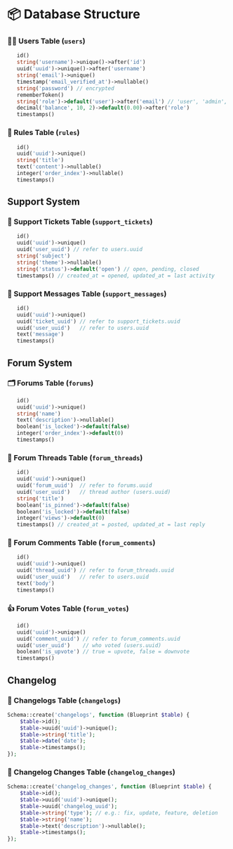 # 📦 Database Structure
### 🧑‍💻 Users Table (``users``)
```php
   id()
   string('username')->unique()->after('id')
   uuid('uuid')->unique()->after('username')
   string('email')->unique()
   timestamp('email_verified_at')->nullable()
   string('password') // encrypted
   rememberToken()
   string('role')->default('user')->after('email') // 'user', 'admin', etc.
   decimal('balance', 10, 2)->default(0.00)->after('role')
   timestamps()
```
### 📜 Rules Table (``rules``)
```php
   id()
   uuid('uuid')->unique()
   string('title')
   text('content')->nullable()
   integer('order_index')->nullable()
   timestamps()
```
## Support System
### 🎫 Support Tickets Table (``support_tickets``)
```php
   id()
   uuid('uuid')->unique()
   uuid('user_uuid') // refer to users.uuid
   string('subject')
   string('theme')->nullable()
   string('status')->default('open') // open, pending, closed
   timestamps() // created_at = opened, updated_at = last activity
```
### 💬 Support Messages Table (``support_messages``)
```php
   id()
   uuid('uuid')->unique()
   uuid('ticket_uuid') // refer to support_tickets.uuid
   uuid('user_uuid')   // refer to users.uuid
   text('message')
   timestamps()
```
## Forum System
### 🗂️ Forums Table (``forums``)
```php
   id()
   uuid('uuid')->unique()
   string('name')
   text('description')->nullable()
   boolean('is_locked')->default(false)
   integer('order_index')->default(0)
   timestamps()
```
### 📄 Forum Threads Table (``forum_threads``)
```php
   id()
   uuid('uuid')->unique()
   uuid('forum_uuid')  // refer to forums.uuid
   uuid('user_uuid')   // thread author (users.uuid)
   string('title')
   boolean('is_pinned')->default(false)
   boolean('is_locked')->default(false)
   integer('views')->default(0)
   timestamps() // created_at = posted, updated_at = last reply
```
### 💬 Forum Comments Table (``forum_comments``)
```php
   id()
   uuid('uuid')->unique()
   uuid('thread_uuid') // refer to forum_threads.uuid
   uuid('user_uuid')   // refer to users.uuid
   text('body')
   timestamps()
```
### 👍 Forum Votes Table (``forum_votes``)
```php
   id()
   uuid('uuid')->unique()
   uuid('comment_uuid') // refer to forum_comments.uuid
   uuid('user_uuid')    // who voted (users.uuid)
   boolean('is_upvote') // true = upvote, false = downvote
   timestamps()
```

## Changelog
### 📖 Changelogs Table (``changelogs``)
```php
Schema::create('changelogs', function (Blueprint $table) {
    $table->id();
    $table->uuid('uuid')->unique();
    $table->string('title');
    $table->date('date');
    $table->timestamps();
});
```
### 📄 Changelog Changes Table (``changelog_changes``)
```php
Schema::create('changelog_changes', function (Blueprint $table) {
    $table->id();
    $table->uuid('uuid')->unique();
    $table->uuid('changelog_uuid');
    $table->string('type'); // e.g.: fix, update, feature, deletion
    $table->string('name');
    $table->text('description')->nullable();
    $table->timestamps();
});
```
